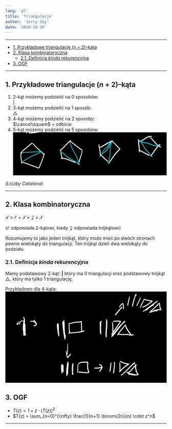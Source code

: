 ```yaml
---
lang: 'pl'
title: 'Triangulacje'
author: 'Jerry Sky'
date: '2020-10-26'
---
```


---

- [1. Przykładowe triangulacje $(n+2)$–kąta](#1-przykładowe-triangulacje-n2kąta)
- [2. Klasa kombinatoryczna](#2-klasa-kombinatoryczna)
    - [2.1. Definicja *kinda* rekurencyjna](#21-definicja-kinda-rekurencyjna)
- [3. OGF](#3-ogf)

---

## 1. Przykładowe triangulacje $(n+2)$–kąta

1. $2$-kąt możemy podzielić na $0$ sposobów:\
    $|$
2. $3$-kąt możemy podzielić na $1$ sposób:\
    $\triangle$
3. $4$-kąt możemy podzielić na $2$ sposoby:\
    $\cancel\square$ + odbicie
4. $5$–kąt możemy podzielić na $5$ sposobów:\
    ![](triangulacja-5-kąta.png)

*(Liczby Catalana)*

---

## 2. Klasa kombinatoryczna

$\mathcal{T} \cong \mathcal{E} + \mathcal{T} \times \mathcal{Z} \times \mathcal{T}$

($\mathcal{E}$ odpowiada $2$-kątowi, kiedy $\mathcal{Z}$ odpowiada trójkątowi)

Rozumujemy to jako jeden trójkąt, który może mieć po dwóch stronach pewne wielokąty do triangulacji. Ten trójkąt dzieli dwa wielokąty do podziału.

### 2.1. Definicja *kinda* rekurencyjna

Mamy podstawowy $2$-kąt: $\boldsymbol{|}$ który ma $0$ triangulacji oraz podstawowy trójkąt $\triangle,$ który ma tylko $1$ triangulację.

Przykładowo dla $4$-kąta:\
![](rekurencja-4-kąt.png)

## 3. OGF

- $T(z) = 1 + z\cdot(T(z))^2$
- $T(z) = \sum_{n=0}^{\infty} \frac{1}{n+1} \binom{2n}{n} \cdot z^n$

---
